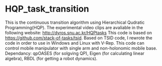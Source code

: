 # HQP_task_transition

This is the continuous transition algorithm using Hierarchical Qudratic Programming(HQP). 
The experimental video clips are avaliable in the following website: http://dyros.snu.ac.kr/HQPtasks
This code is based on https://github.com/stack-of-tasks/tsid. Based on TSID code, I rewrote the code in order to use in Windows and Linux with V-Rep.
This code can control mobile manipulator with single arm and non-holonomic mobile base.
Dependancy: qpOASES (for solgving QP), Eigen (for calculating linear algebra), RBDL (for getting a robot dynamics).
